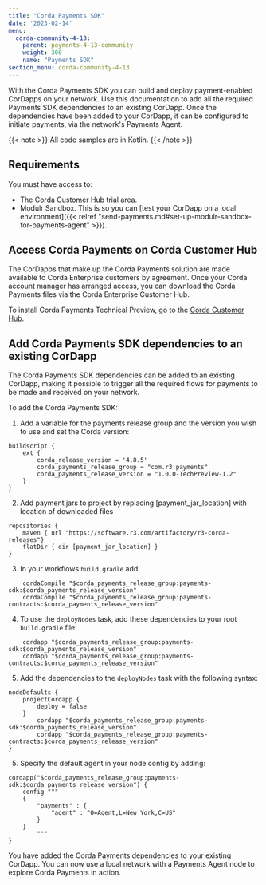 ```yaml
---
title: "Corda Payments SDK"
date: '2023-02-14'
menu:
  corda-community-4-13:
    parent: payments-4-13-community
    weight: 300
    name: "Payments SDK"
section_menu: corda-community-4-13
---
```


With the Corda Payments SDK you can build and deploy payment-enabled CorDapps on your network. Use this documentation to add all the required Payments SDK dependencies to an existing CorDapp. Once the dependencies have been added to your CorDapp, it can be configured to initiate payments, via the network's Payments Agent.

{{< note >}}
All code samples are in Kotlin.
{{< /note >}}

## Requirements

You must have access to:

* The [Corda Customer Hub](https://customerhub.r3.com/s/r3-customcommunitylogin) trial area.
* Modulr Sandbox. This is so you can [test your CorDapp on a local environment]({{< relref "send-payments.md#set-up-modulr-sandbox-for-payments-agent" >}}).

## Access Corda Payments on Corda Customer Hub

The CorDapps that make up the Corda Payments solution are made available to Corda Enterprise customers by agreement. Once your Corda account manager has arranged access, you can download the Corda Payments files via the Corda Enterprise Customer Hub.

To install Corda Payments Technical Preview, go to the [Corda Customer Hub](https://customerhub.r3.com/s/r3-customcommunitylogin).

## Add Corda Payments SDK dependencies to an existing CorDapp

The Corda Payments SDK dependencies can be added to an existing CorDapp, making it possible to trigger all the required flows for payments to be made and received on your network.

To add the Corda Payments SDK:

1. Add a variable for the payments release group and the version you wish to use and set the Corda version:

```
buildscript {
    ext {
        corda_release_version = '4.8.5'
        corda_payments_release_group = "com.r3.payments"
        corda_payments_release_version = "1.0.0-TechPreview-1.2"
    }
}
```

2. Add payment jars to project by replacing [payment_jar_location] with location of downloaded files

```
repositories {
    maven { url "https://software.r3.com/artifactory/r3-corda-releases"}
    flatDir { dir [payment_jar_location] }
}
```

3. In your workflows `build.gradle` add:

```
    cordaCompile "$corda_payments_release_group:payments-sdk:$corda_payments_release_version"
    cordaCompile "$corda_payments_release_group:payments-contracts:$corda_payments_release_version"
```

4. To use the `deployNodes` task, add these dependencies to your root `build.gradle` file:

```
    cordapp "$corda_payments_release_group:payments-sdk:$corda_payments_release_version"
    cordapp "$corda_payments_release_group:payments-contracts:$corda_payments_release_version"
```

5. Add the dependencies to the `deployNodes` task with the following syntax:

```
nodeDefaults {
    projectCordapp {
        deploy = false
    }
        cordapp "$corda_payments_release_group:payments-sdk:$corda_payments_release_version"
        cordapp "$corda_payments_release_group:payments-contracts:$corda_payments_release_version"
}
```

5. Specify the default agent in your node config by adding:

```
cordapp("$corda_payments_release_group:payments-sdk:$corda_payments_release_version") {
    config """
    {
        "payments" : {
            "agent" : "O=Agent,L=New York,C=US"
        }
    }
        """
}
```

You have added the Corda Payments dependencies to your existing CorDapp. You can now use a local network with a Payments Agent node to explore Corda Payments in action.
